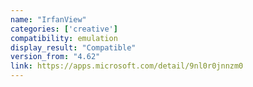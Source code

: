 ```yaml
---
name: "IrfanView"
categories: ['creative']
compatibility: emulation
display_result: "Compatible"
version_from: "4.62"
link: https://apps.microsoft.com/detail/9nl0r0jnnzm0
---
```



